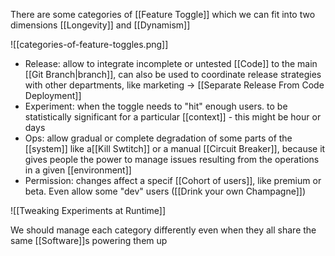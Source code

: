 There are some categories of [[Feature Toggle]] which we can fit into two dimensions [[Longevity]] and [[Dynamism]]

![[categories-of-feature-toggles.png]]

- Release: allow to integrate incomplete or untested [[Code]] to the main [[Git Branch|branch]], can also be used to coordinate release strategies with other departments, like marketing -> [[Separate Release From Code Deployment]]
- Experiment: when the toggle needs to "hit" enough users. to be statistically significant for a particular [[context]] - this might be hour or days
- Ops: allow gradual or complete degradation of some parts of the [[system]] like a[[Kill Swtitch]] or a manual [[Circuit Breaker]], because it gives people the power to manage issues resulting from the operations in a given [[environment]]
- Permission: changes affect a specif [[Cohort of users]], like premium or beta. Even allow some "dev" users ([[Drink your own Champagne]])

![[Tweaking Experiments at Runtime]]

We should manage each category differently even when they all share the same [[Software]]s powering them up
